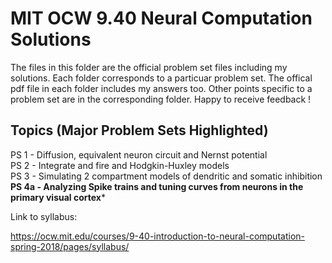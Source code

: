 # MIT OCW 9.40 Neural Computation Solutions

The files in this folder are the official problem set files including my solutions. Each folder corresponds to a particuar problem set. The offical pdf file in each folder includes my answers too. Other points specific to a problem set are in the corresponding folder. Happy to receive feedback !

## Topics (Major Problem Sets Highlighted)
PS 1 - Diffusion, equivalent neuron circuit and Nernst potential \
PS 2 - Integrate and fire and Hodgkin-Huxley models \
PS 3 - Simulating 2 compartment models of dendritic and somatic inhibition \
**PS 4a - Analyzing Spike trains and tuning curves from neurons in the primary visual cortex***

Link to syllabus:

https://ocw.mit.edu/courses/9-40-introduction-to-neural-computation-spring-2018/pages/syllabus/
